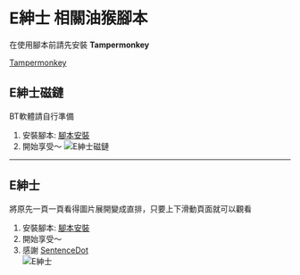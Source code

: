 # E紳士 相關油猴腳本

在使用腳本前請先安裝 **Tampermonkey** 

[Tampermonkey](https://www.tampermonkey.net/)  

## E紳士磁鏈
BT軟體請自行準備
  1. 安裝腳本:
    [腳本安裝](https://github.com/ThanatosDi/Tampermonkey-Script/raw/master/E%E7%B4%B3%E5%A3%AB/E%E7%B4%B3%E5%A3%AB%E7%A3%81%E9%8F%88.user.js)
  2. 開始享受～
![E紳士磁鏈](https://raw.githubusercontent.com/ThanatosDi/Tampermonkey-Script/master/E%E7%B4%B3%E5%A3%AB/imgs/magnet.png)
----
## E紳士
將原先一頁一頁看得圖片展開變成直排，只要上下滑動頁面就可以觀看
  1. 安裝腳本:
    [腳本安裝](https://github.com/ThanatosDi/Tampermonkey-Script/raw/master/E%E7%B4%B3%E5%A3%AB/E%E7%B4%B3%E5%A3%AB.user.js)
  2. 開始享受～  
  3. 感謝 [SentenceDot](https://github.com/SentenceDot)  
![E紳士](https://raw.githubusercontent.com/ThanatosDi/Tampermonkey-Script/master/E%E7%B4%B3%E5%A3%AB/imgs/read.png)
